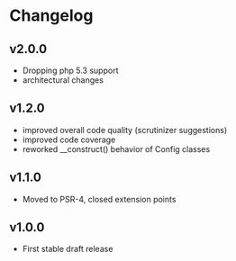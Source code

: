 # Changelog

## v2.0.0

* Dropping php 5.3 support
* architectural changes

## v1.2.0

* improved overall code quality (scrutinizer suggestions)
* improved code coverage
* reworked __construct() behavior of Config classes

## v1.1.0

* Moved to PSR-4, closed extension points

## v1.0.0

* First stable draft release
